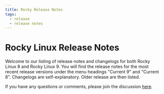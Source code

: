 ```yaml
---
title: Rocky Release Notes
tags:
  - release
  - release notes
---
```


# Rocky Linux Release Notes

Welcome to our listing of release notes and changelogs for both Rocky Linux 8 and Rocky Linux 9. You will find the release notes for the most recent release versions under the menu headings "Current 9" and "Current 8". Changelogs are self-explanatory. Older release are then listed.

If you have any questions or comments, please join the discussion [here](https://chat.rockylinux.org/rocky-linux/channels/documentation).
